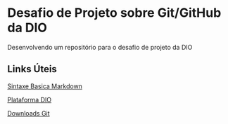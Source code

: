 # Desafio de Projeto sobre Git/GitHub da DIO
Desenvolvendo um repositório para o desafio de projeto da DIO

## Links Úteis
[Sintaxe Basica Markdown](https://www.markdownguide.org/basic-syntax/)

[Plataforma DIO](https://www.dio.me/sign-in)

[Downloads Git](https://git-scm.com/downloads)
